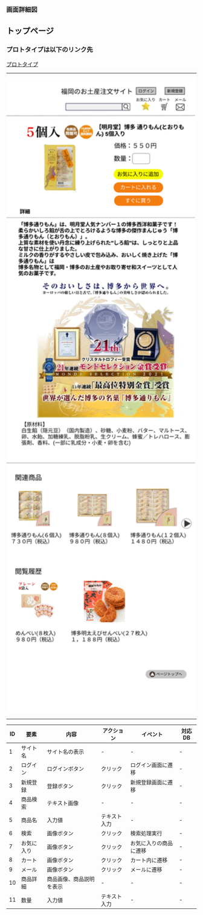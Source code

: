 ### 画面詳細図
## トップページ

### プロトタイプは以下のリンク先
[プロトタイプ]()

*****
<img src="../img/商品詳細.png" width="500">

*****

|ID|要素|内容|アクション|イベント|対応DB|
|--|---|----|---------|-------|-------|
|1|サイト名|サイト名の表示|-|-|-|
|2|ログイン|ログインボタン|クリック|ログイン画面に遷移|-|
|3|新規登録|登録ボタン|クリック|新規登録画面に遷移|-|
|4|商品検索|テキスト画像|-|-|-|
|5|商品名|入力値|テキスト入力|-|-|
|6|検索|画像ボタン|クリック|検索処理実行|-|-|
|7|お気に入り|画像ボタン|クリック|お気に入りの商品に遷移|-|
|8|カート|画像ボタン|クリック|カート内に遷移|-|
|9|メール|画像ボタン|クリック|メールに遷移|-|
|10|商品詳細|商品画像、商品説明を表示|-|-|-|
|11|数量|入力値|テキスト入力|-|-|

